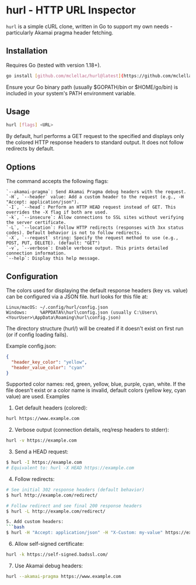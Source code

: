 # hurl - HTTP URL Inspector

`hurl` is a simple cURL clone, written in Go to support my own needs - particularly Akamai pragma header fetching.

## Installation

Requires Go (tested with version 1.18+).

```bash
go install [github.com/mclellac/hurl@latest](https://github.com/mclellac/hurl@latest)
```

Ensure your Go binary path (usually $GOPATH/bin or $HOME/go/bin) is included in your system's PATH environment variable.

## Usage

```bash
hurl [flags] <URL>
```

By default, hurl performs a GET request to the specified <URL> and displays only the colored HTTP response headers to standard output. It does not follow redirects by default.

## Options

The command accepts the following flags:

    `--akamai-pragma`: Send Akamai Pragma debug headers with the request.
    `-H`, `--header` value: Add a custom header to the request (e.g., -H "Accept: application/json").
    `-I`, `--head`: Perform an HTTP HEAD request instead of GET. This overrides the -X flag if both are used.
    `-k`, `--insecure`: Allow connections to SSL sites without verifying the server certificate.
    `-L`, `--location`: Follow HTTP redirects (responses with 3xx status codes). Default behavior is not to follow redirects.
    `-X`, `--request` string: Specify the request method to use (e.g., POST, PUT, DELETE). (default: "GET")
    `-v`, `--verbose`: Enable verbose output. This prints detailed connection information.
    `--help`: Display this help message.

## Configuration

The colors used for displaying the default response headers (key vs. value) can be configured via a JSON file. hurl looks for this file at:

    Linux/macOS: ~/.config/hurl/config.json
    Windows:     %APPDATA%\hurl\config.json (usually C:\Users\<YourUser>\AppData\Roaming\hurl\config.json)

The directory structure (hurl/) will be created if it doesn't exist on first run (or if config loading fails).

Example config.json:

```json
{
  "header_key_color": "yellow",
  "header_value_color": "cyan"
}
```

Supported color names: red, green, yellow, blue, purple, cyan, white. If the file doesn't exist or a color name is invalid, default colors (yellow key, cyan value) are used.
Examples

1. Get default headers (colored):

```bash
hurl https://www.example.com
```

2. Verbose output (connection details, req/resp headers to stderr):

```bash
hurl -v https://example.com
```

3. Send a HEAD request:

```bash
$ hurl -I https://example.com
# Equivalent to: hurl -X HEAD https://example.com
```

4. Follow redirects:

````bash
# See initial 302 response headers (default behavior)
$ hurl http://example.com/redirect/

# Follow redirect and see final 200 response headers
$ hurl -L http://example.com/redirect/

5. Add custom headers:
```bash
$ hurl -H "Accept: application/json" -H "X-Custom: my-value" https://example.com
````

6. Allow self-signed certificate:

```bash
hurl -k https://self-signed.badssl.com/
```

7. Use Akamai debug headers:

```bash
hurl --akamai-pragma https://www.example.com
```
